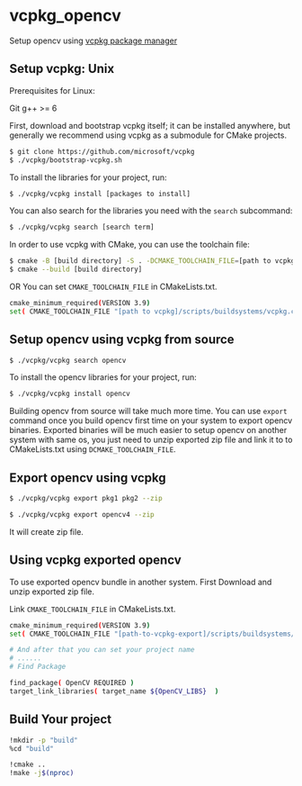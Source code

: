 # vcpkg_opencv
Setup opencv using [vcpkg package manager](https://github.com/microsoft/vcpkg)

## Setup vcpkg: Unix
Prerequisites for Linux:

Git
g++ >= 6

First, download and bootstrap vcpkg itself; it can be installed anywhere, but generally we recommend using vcpkg as a submodule for CMake projects.

```sh
$ git clone https://github.com/microsoft/vcpkg
$ ./vcpkg/bootstrap-vcpkg.sh
```

To install the libraries for your project, run:

```sh
$ ./vcpkg/vcpkg install [packages to install]
```

You can also search for the libraries you need with the `search` subcommand:

```sh
$ ./vcpkg/vcpkg search [search term]
```

In order to use vcpkg with CMake, you can use the toolchain file:

```sh
$ cmake -B [build directory] -S . -DCMAKE_TOOLCHAIN_FILE=[path to vcpkg]/scripts/buildsystems/vcpkg.cmake
$ cmake --build [build directory]
```
OR
You can set `CMAKE_TOOLCHAIN_FILE` in CMakeLists.txt.
```sh
cmake_minimum_required(VERSION 3.9)
set( CMAKE_TOOLCHAIN_FILE "[path to vcpkg]/scripts/buildsystems/vcpkg.cmake"  )
```

## Setup opencv using vcpkg from source

```sh
$ ./vcpkg/vcpkg search opencv
```

To install the opencv libraries for your project, run:

```sh
$ ./vcpkg/vcpkg install opencv
```

Building opencv from source will take much more time. You can use `export` command once you build opencv first time on your system to export opencv binaries. Exported binaries will be much easier to setup opencv on another system with same os, you just need to unzip exported zip file and link it to to CMakeLists.txt using `DCMAKE_TOOLCHAIN_FILE`.

## Export opencv using vcpkg

```sh
$ ./vcpkg/vcpkg export pkg1 pkg2 --zip
```

```sh
$ ./vcpkg/vcpkg export opencv4 --zip
```

It will create zip file.

## Using vcpkg exported opencv 

To use exported opencv bundle in another system. First Download and unzip exported zip file.

Link `CMAKE_TOOLCHAIN_FILE` in CMakeLists.txt.

```sh
cmake_minimum_required(VERSION 3.9)
set( CMAKE_TOOLCHAIN_FILE "[path-to-vcpkg-export]/scripts/buildsystems/vcpkg.cmake" )

# And after that you can set your project name
# ......
# Find Package

find_package( OpenCV REQUIRED )
target_link_libraries( target_name ${OpenCV_LIBS}  )
```

## Build Your project

```sh
!mkdir -p "build" 
%cd "build"
```

```sh
!cmake ..
!make -j$(nproc)
```
